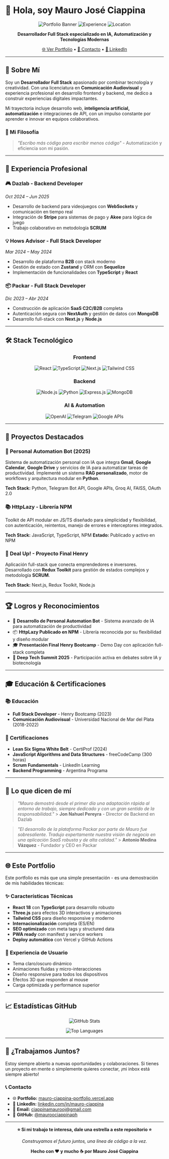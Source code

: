 # 👋 Hola, soy Mauro José Ciappina

<div align="center">

![Portfolio Banner](https://img.shields.io/badge/Full%20Stack%20Developer-AI%20%26%20Automation-blue?style=for-the-badge)
![Experience](https://img.shields.io/badge/Experience-2%2B%20Years-green?style=for-the-badge)
![Location](https://img.shields.io/badge/Location-Argentina-lightblue?style=for-the-badge)

**Desarrollador Full Stack especializado en IA, Automatización y Tecnologías Modernas**

[🌐 Ver Portfolio](https://mauro-ciappina-portfolio-lseg8kall-mauroociappinaphs-projects.vercel.app) • [📧 Contacto](mailto:ciappinamaurooj@gmail.com) • [💼 LinkedIn](https://linkedin.com/in/mauro-ciappina)

</div>

---

## 🚀 Sobre Mí

Soy un **Desarrollador Full Stack** apasionado por combinar tecnología y creatividad. Con una licenciatura en **Comunicación Audiovisual** y experiencia profesional en desarrollo frontend y backend, me dedico a construir experiencias digitales impactantes.

Mi trayectoria incluye desarrollo web, **inteligencia artificial, automatización** e integraciones de API, con un impulso constante por aprender e innovar en equipos colaborativos.

### 🎯 Mi Filosofía

> _"Escribo más código para escribir menos código"_ - Automatización y eficiencia son mi pasión.

---

## 💼 Experiencia Profesional

### 🎮 **Dazlab** - Backend Developer

_Oct 2024 – Jun 2025_

- Desarrollo de backend para videojuegos con **WebSockets** y comunicación en tiempo real
- Integración de **Stripe** para sistemas de pago y **Akee** para lógica de juego
- Trabajo colaborativo en metodología **SCRUM**

### 💡 **Hows Advisor** - Full Stack Developer

_Mar 2024 – May 2024_

- Desarrollo de plataforma **B2B** con stack moderno
- Gestión de estado con **Zustand** y ORM con **Sequelize**
- Implementación de funcionalidades con **TypeScript** y **React**

### 📦 **Packar** - Full Stack Developer

_Dic 2023 – Abr 2024_

- Construcción de aplicación **SaaS C2C/B2B** completa
- Autenticación segura con **NextAuth** y gestión de datos con **MongoDB**
- Desarrollo full-stack con **Next.js** y **Node.js**

---

## 🛠️ Stack Tecnológico

<div align="center">

### Frontend

![React](https://img.shields.io/badge/React-20232A?style=for-the-badge&logo=react&logoColor=61DAFB)
![TypeScript](https://img.shields.io/badge/TypeScript-007ACC?style=for-the-badge&logo=typescript&logoColor=white)
![Next.js](https://img.shields.io/badge/Next.js-000000?style=for-the-badge&logo=next.js&logoColor=white)
![Tailwind CSS](https://img.shields.io/badge/Tailwind_CSS-38B2AC?style=for-the-badge&logo=tailwind-css&logoColor=white)

### Backend

![Node.js](https://img.shields.io/badge/Node.js-43853D?style=for-the-badge&logo=node.js&logoColor=white)
![Python](https://img.shields.io/badge/Python-3776AB?style=for-the-badge&logo=python&logoColor=white)
![Express.js](https://img.shields.io/badge/Express.js-404D59?style=for-the-badge)
![MongoDB](https://img.shields.io/badge/MongoDB-4EA94B?style=for-the-badge&logo=mongodb&logoColor=white)

### AI & Automation

![OpenAI](https://img.shields.io/badge/OpenAI-412991?style=for-the-badge&logo=openai&logoColor=white)
![Telegram](https://img.shields.io/badge/Telegram-2CA5E0?style=for-the-badge&logo=telegram&logoColor=white)
![Google APIs](https://img.shields.io/badge/Google_APIs-4285F4?style=for-the-badge&logo=google&logoColor=white)

</div>

---

## 🌟 Proyectos Destacados

### 🤖 **Personal Automation Bot** (2025)

Sistema de automatización personal con IA que integra **Gmail**, **Google Calendar**, **Google Drive** y servicios de IA para automatizar tareas de productividad. Implementé un sistema **RAG personalizado**, motor de workflows y arquitectura modular en **Python**.

**Tech Stack:** Python, Telegram Bot API, Google APIs, Groq AI, FAISS, OAuth 2.0

### 📚 **HttpLazy** - Librería NPM

Toolkit de API modular en JS/TS diseñado para simplicidad y flexibilidad, con autenticación, reintentos, manejo de errores e interceptores integrados.

**Tech Stack:** JavaScript, TypeScript, NPM
**Estado:** Publicado y activo en NPM

### 🚀 **Deal Up!** - Proyecto Final Henry

Aplicación full-stack que conecta emprendedores e inversores. Desarrollado con **Redux Toolkit** para gestión de estados complejos y metodología **SCRUM**.

**Tech Stack:** Next.js, Redux Toolkit, Node.js

---

## 🏆 Logros y Reconocimientos

- 🤖 **Desarrollo de Personal Automation Bot** - Sistema avanzado de IA para automatización de productividad
- 📦 **HttpLazy Publicado en NPM** - Librería reconocida por su flexibilidad y diseño modular
- 🎓 **Presentación Final Henry Bootcamp** - Demo Day con aplicación full-stack completa
- 🚀 **Deep Tech Summit 2025** - Participación activa en debates sobre IA y biotecnología

---

## 🎓 Educación & Certificaciones

### 📚 **Educación**

- **Full Stack Developer** - Henry Bootcamp (2023)
- **Comunicación Audiovisual** - Universidad Nacional de Mar del Plata (2018-2022)

### 🏅 **Certificaciones**

- **Lean Six Sigma White Belt** - CertiProf (2024)
- **JavaScript Algorithms and Data Structures** - freeCodeCamp (300 horas)
- **Scrum Fundamentals** - LinkedIn Learning
- **Backend Programming** - Argentina Programa

---

## 💬 Lo que dicen de mí

> _"Mauro demostró desde el primer día una adaptación rápida al entorno de trabajo, siempre dedicado y con un gran sentido de la responsabilidad."_ > **Jon Nahuel Pereyra** - Director de Backend en Dazlab

> _"El desarrollo de la plataforma Packar por parte de Mauro fue sobresaliente. Tradujo expertamente nuestra visión de negocio en una aplicación SaaS robusta y de alta calidad."_ > **Antonio Medina Vázquez** - Fundador y CEO en Packar

---

## 🌐 Este Portfolio

Este portfolio es más que una simple presentación - es una demostración de mis habilidades técnicas:

### ✨ **Características Técnicas**

- **React 18** con **TypeScript** para desarrollo robusto
- **Three.js** para efectos 3D interactivos y animaciones
- **Tailwind CSS** para diseño responsive y moderno
- **Internacionalización** completa (ES/EN)
- **SEO optimizado** con meta tags y structured data
- **PWA ready** con manifest y service workers
- **Deploy automático** con Vercel y GitHub Actions

### 🎨 **Experiencia de Usuario**

- Tema claro/oscuro dinámico
- Animaciones fluidas y micro-interacciones
- Diseño responsive para todos los dispositivos
- Efectos 3D que responden al mouse
- Carga optimizada y performance superior

---

## 📈 Estadísticas GitHub

<div align="center">

![GitHub Stats](https://github-readme-stats.vercel.app/api?username=mauroociappinaph&show_icons=true&theme=radical)

![Top Languages](https://github-readme-stats.vercel.app/api/top-langs/?username=mauroociappinaph&layout=compact&theme=radical)

</div>

---

## 🤝 ¿Trabajamos Juntos?

Estoy siempre abierto a nuevas oportunidades y colaboraciones. Si tienes un proyecto en mente o simplemente quieres conectar, ¡mi inbox está siempre abierto!

### 📞 **Contacto**

- 🌐 **Portfolio:** [mauro-ciappina-portfolio.vercel.app](https://mauro-ciappina-portfolio-lseg8kall-mauroociappinaphs-projects.vercel.app)
- 💼 **LinkedIn:** [linkedin.com/in/mauro-ciappina](https://linkedin.com/in/mauro-ciappina)
- 📧 **Email:** ciappinamaurooj@gmail.com
- 🐙 **GitHub:** [@mauroociappinaph](https://github.com/mauroociappinaph)

---

<div align="center">

**⭐ Si mi trabajo te interesa, dale una estrella a este repositorio ⭐**

_Construyamos el futuro juntos, una línea de código a la vez._

**Hecho con ❤️ y mucho ☕ por Mauro José Ciappina**

</div>
